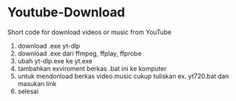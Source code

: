 # Youtube-Download
Short code for download videos or music from YouTube

1. download .exe yt-dlp
2. download .exe dari ffmpeg, ffplay, ffprobe
3. ubah yt-dlp.exe ke yt.exe
4. tambahkan exviroment berkas .bat ini ke komputer
5. untuk mendonload berkas video.music cukup tuliskan ex. yt720.bat dan masukan link
6. selesai
